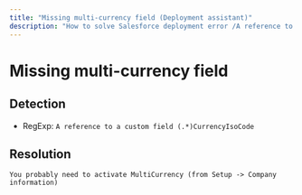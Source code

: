 ```yaml
---
title: "Missing multi-currency field (Deployment assistant)"
description: "How to solve Salesforce deployment error /A reference to a custom field (.*)CurrencyIsoCode"
---
```

<!-- markdownlint-disable MD013 -->
# Missing multi-currency field

## Detection

- RegExp: `A reference to a custom field (.*)CurrencyIsoCode`

## Resolution

```shell
You probably need to activate MultiCurrency (from Setup -> Company information)
```

